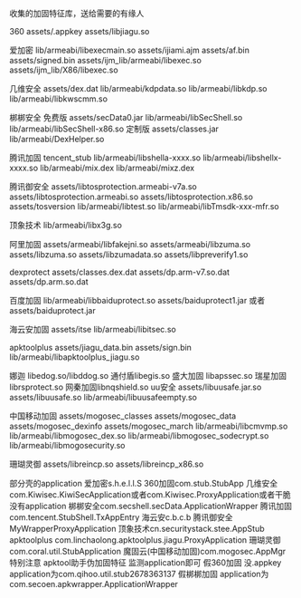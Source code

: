 

收集的加固特征库，送给需要的有缘人

360
assets/.appkey
assets/libjiagu.so

爱加密
lib/armeabi/libexecmain.so
assets/ijiami.ajm
assets/af.bin
assets/signed.bin
assets/ijm_lib/armeabi/libexec.so
assets/ijm_lib/X86/libexec.so

几维安全
assets/dex.dat
lib/armeabi/kdpdata.so
lib/armeabi/libkdp.so
lib/armeabi/libkwscmm.so


梆梆安全
免费版
assets/secData0.jar
lib/armeabi/libSecShell.so
lib/armeabi/libSecShell-x86.so
定制版
assets/classes.jar
lib/armeabi/DexHelper.so

腾讯加固
tencent_stub
lib/armeabi/libshella-xxxx.so
lib/armeabi/libshellx-xxxx.so
lib/armeabi/mix.dex
lib/armeabi/mixz.dex

腾讯御安全
assets/libtosprotection.armeabi-v7a.so
assets/libtosprotection.armeabi.so
assets/libtosprotection.x86.so
assets/tosversion
lib/armeabi/libtest.so
lib/armeabi/libTmsdk-xxx-mfr.so

顶象技术
lib/armeabi/libx3g.so

阿里加固
assets/armeabi/libfakejni.so
assets/armeabi/libzuma.so
assets/libzuma.so
assets/libzumadata.so
assets/libpreverify1.so

dexprotect
assets/classes.dex.dat
assets/dp.arm-v7.so.dat
assets/dp.arm.so.dat

百度加固
lib/armeabi/libbaiduprotect.so
assets/baiduprotect1.jar
或者
assets/baiduprotect.jar

海云安加固
assets/itse
lib/armeabi/libitsec.so

apktoolplus
assets/jiagu_data.bin
assets/sign.bin
lib/armeabi/libapktoolplus_jiagu.so


娜迦 libedog.so/libddog.so
通付盾libegis.so
盛大加固 libapssec.so
瑞星加固librsprotect.so
网秦加固libnqshield.so
uu安全
assets/libuusafe.jar.so
assets/libuusafe.so
lib/armeabi/libuusafeempty.so

中国移动加固
assets/mogosec_classes
assets/mogosec_data
assets/mogosec_dexinfo
assets/mogosec_march
lib/armeabi/libcmvmp.so
lib/armeabi/libmogosec_dex.so
lib/armeabi/libmogosec_sodecrypt.so
lib/armeabi/libmogosecurity.so

珊瑚灵御
assets/libreincp.so
assets/libreincp_x86.so


部分壳的application
爱加密s.h.e.l.l.S
360加固com.stub.StubApp
几维安全com.Kiwisec.KiwiSecApplication或者com.Kiwisec.ProxyApplication或者干脆没有application
梆梆安全com.secshell.secData.ApplicationWrapper
腾讯加固com.tencent.StubShell.TxAppEntry
海云安c.b.c.b
腾讯御安全MyWrapperProxyApplication
顶象技术cn.securitystack.stee.AppStub
apktoolplus  com.linchaolong.apktoolplus.jiagu.ProxyApplication
珊瑚灵御com.coral.util.StubApplication
魔固云(中国移动加固)com.mogosec.AppMgr
特别注意
apktool助手伪加固特征
监测application即可
假360加固
没.appkey
application为com.qihoo.util.stub2678363137
假梆梆加固
application为com.secoen.apkwrapper.ApplicationWrapper

